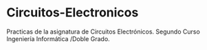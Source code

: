 # Circuitos-Electronicos
Practicas de la asignatura de Circuitos Electrónicos. Segundo Curso Ingeniería Informática /Doble Grado. 
